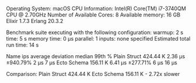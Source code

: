Operating System: macOS
CPU Information: Intel(R) Core(TM) i7-3740QM CPU @ 2.70GHz
Number of Available Cores: 8
Available memory: 16 GB
Elixir 1.7.3
Erlang 20.3.2

Benchmark suite executing with the following configuration:
warmup: 2 s
time: 5 s
memory time: 0 μs
parallel: 1
inputs: none specified
Estimated total run time: 14 s

Name                   ips        average  deviation         median         99th %
Plain Struct      424.44 K        2.36 μs   ±940.79%           2 μs           7 μs
Ecto Schema       156.11 K        6.41 μs   ±277.71%           6 μs          16 μs

Comparison:
Plain Struct      424.44 K
Ecto Schema       156.11 K - 2.72x slower